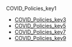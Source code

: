 COVID_Policies_key1


- [COVID_Policies_key3](https://drive.google.com/file/d/1EfASmP2Ncqd08trPyJCcLy9TY4zjor3W/view?usp=sharing)
- [COVID_Policies_key5](https://drive.google.com/file/d/1DVZLY0ysKs43aOyuSSRBXObb895KdFwq/view?usp=sharing)
- [COVID_Policies_key7](https://drive.google.com/file/d/1rgggy6kRnCJcoMElNbGDnTD7uyQ9vNIz/view?usp=sharing)
- [COVID_Policies_key9](https://drive.google.com/file/d/1W2-JPm9ELSFQAIewPtsWAitzrejA0SNP/view?usp=sharing)
